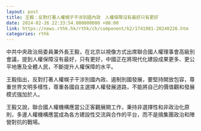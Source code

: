 ```yaml
---
layout: post
title: 王毅：反對打著人權幌子干涉別國內政　人權保障沒有最好只有更好
date: 2024-02-26 22:33:54.000000000 +08:00
link: https://news.rthk.hk/rthk/ch/component/k2/1741981-20240226.htm
categories: rthk
---
```


中共中央政治局委員兼外長王毅，在北京以視像方式出席聯合國人權理事會高級別會議，提到人權保障沒有最好，只有更好，中國正在將現代化建設成果更多、更公平地惠及全體人民，不斷提升人權保障的水平。

王毅指出，反對打著人權幌子干涉別國內政、遏制別國發展，要堅持開放包容，尊重世界文明多樣性，尊重各國自主選擇人權發展道路，不能將自己的價值觀和發展模式強加於人。

王毅又說，聯合國人權機構應當公正客觀展開工作，秉持非選擇性和非政治化原則，多邊人權機構應當成為各方建設性交流與合作的平台，而不是搞集團政治和陣營對抗的戰場。
